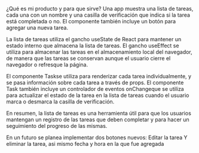 ¿Qué es mi producto y para que sirve?
Una app muestra una lista de tareas, cada una con un nombre y una casilla de verificación que indica si la tarea está completada o no. El componente también incluye un botón para agregar una nueva tarea.

La lista de tareas utiliza el gancho useState de React para mantener un estado interno que almacena la lista de tareas. El gancho useEffect se utiliza para almacenar las tareas en el almacenamiento local del navegador, de manera que las tareas se conservan aunque el usuario cierre el navegador o refresque la página.

El componente Taskse utiliza para renderizar cada tarea individualmente, y se pasa información sobre cada tarea a través de props. El componente Task también incluye un controlador de eventos onChangeque se utiliza para actualizar el estado de la tarea en la lista de tareas cuando el usuario marca o desmarca la casilla de verificación.

En resumen, la lista de tareas es una herramienta útil para que los usuarios mantengan un registro de las tareas que deben completar y para hacer un seguimiento del progreso de las mismas.

En un futuro se planea implementar dos botones nuevos: Editar la tarea Y eliminar la tarea, asi mismo fecha y hora en la que fue agregada 
